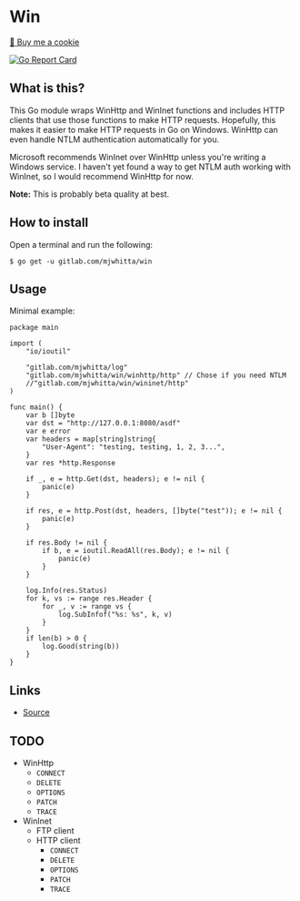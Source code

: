 # Win

<a href="https://www.buymeacoffee.com/mjwhitta">🍪 Buy me a cookie</a>

[![Go Report Card](https://goreportcard.com/badge/gitlab.com/mjwhitta/win)](https://goreportcard.com/report/gitlab.com/mjwhitta/win)

## What is this?

This Go module wraps WinHttp and WinInet functions and includes HTTP
clients that use those functions to make HTTP requests. Hopefully,
this makes it easier to make HTTP requests in Go on Windows. WinHttp
can even handle NTLM authentication automatically for you.

Microsoft recommends WinInet over WinHttp unless you're writing a
Windows service. I haven't yet found a way to get NTLM auth working
with WinInet, so I would recommend WinHttp for now.

**Note:** This is probably beta quality at best.

## How to install

Open a terminal and run the following:

```
$ go get -u gitlab.com/mjwhitta/win
```

## Usage

Minimal example:

```
package main

import (
    "io/ioutil"

    "gitlab.com/mjwhitta/log"
    "gitlab.com/mjwhitta/win/winhttp/http" // Chose if you need NTLM
    //"gitlab.com/mjwhitta/win/wininet/http"
)

func main() {
    var b []byte
    var dst = "http://127.0.0.1:8080/asdf"
    var e error
    var headers = map[string]string{
        "User-Agent": "testing, testing, 1, 2, 3...",
    }
    var res *http.Response

    if _, e = http.Get(dst, headers); e != nil {
        panic(e)
    }

    if res, e = http.Post(dst, headers, []byte("test")); e != nil {
        panic(e)
    }

    if res.Body != nil {
        if b, e = ioutil.ReadAll(res.Body); e != nil {
            panic(e)
        }
    }

    log.Info(res.Status)
    for k, vs := range res.Header {
        for _, v := range vs {
            log.SubInfof("%s: %s", k, v)
        }
    }
    if len(b) > 0 {
        log.Good(string(b))
    }
}
```

## Links

- [Source](https://gitlab.com/mjwhitta/win)

## TODO

- WinHttp
    - `CONNECT`
    - `DELETE`
    - `OPTIONS`
    - `PATCH`
    - `TRACE`
- WinInet
    - FTP client
    - HTTP client
        - `CONNECT`
        - `DELETE`
        - `OPTIONS`
        - `PATCH`
        - `TRACE`
